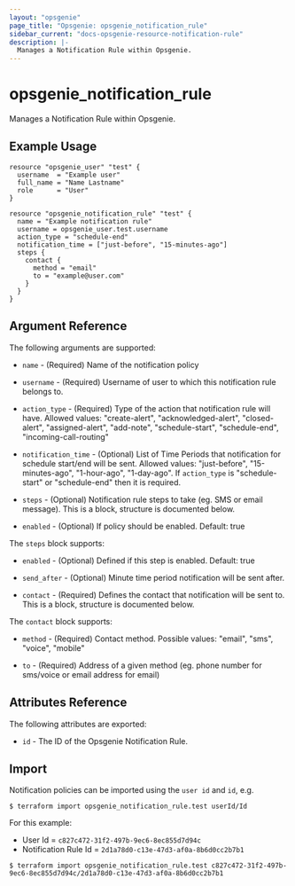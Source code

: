```yaml
---
layout: "opsgenie"
page_title: "Opsgenie: opsgenie_notification_rule"
sidebar_current: "docs-opsgenie-resource-notification-rule"
description: |-
  Manages a Notification Rule within Opsgenie.
---
```


# opsgenie\_notification\_rule

Manages a Notification Rule within Opsgenie.

## Example Usage

```hcl
resource "opsgenie_user" "test" {
  username  = "Example user"
  full_name = "Name Lastname"
  role      = "User"
}

resource "opsgenie_notification_rule" "test" {
  name = "Example notification rule"
  username = opsgenie_user.test.username
  action_type = "schedule-end"
  notification_time = ["just-before", "15-minutes-ago"]
  steps {
    contact {
      method = "email"
      to = "example@user.com"
    }
  }
}
```

## Argument Reference

The following arguments are supported:

* `name` - (Required) Name of the notification policy

* `username` - (Required) Username of user to which this notification rule belongs to.

* `action_type` - (Required) Type of the action that notification rule will have. Allowed values: "create-alert", "acknowledged-alert", "closed-alert", "assigned-alert", "add-note", "schedule-start", "schedule-end", "incoming-call-routing"

* `notification_time` - (Optional) List of Time Periods that notification for schedule start/end will be sent. Allowed values: "just-before", "15-minutes-ago", "1-hour-ago", "1-day-ago". If `action_type` is "schedule-start" or "schedule-end" then it is required.

* `steps` - (Optional) Notification rule steps to take (eg. SMS or email message). This is a block, structure is documented below.

* `enabled` - (Optional) If policy should be enabled. Default: true

The `steps` block supports:

* `enabled` - (Optional) Defined if this step is enabled. Default: true

* `send_after` - (Optional) Minute time period notification will be sent after.

* `contact` - (Required) Defines the contact that notification will be sent to. This is a block, structure is documented below.

The `contact` block supports:

* `method` - (Required) Contact method. Possible values: "email", "sms", "voice", "mobile"

* `to` - (Required) Address of a given method (eg. phone number for sms/voice or email address for email)


## Attributes Reference

The following attributes are exported:

* `id` - The ID of the Opsgenie Notification Rule.

## Import

Notification policies can be imported using the `user id` and `id`, e.g.

`$ terraform import opsgenie_notification_rule.test userId/Id`

For this example:
- User Id = `c827c472-31f2-497b-9ec6-8ec855d7d94c` 
- Notification Rule Id = `2d1a78d0-c13e-47d3-af0a-8b6d0cc2b7b1`

`$ terraform import opsgenie_notification_rule.test c827c472-31f2-497b-9ec6-8ec855d7d94c/2d1a78d0-c13e-47d3-af0a-8b6d0cc2b7b1`
